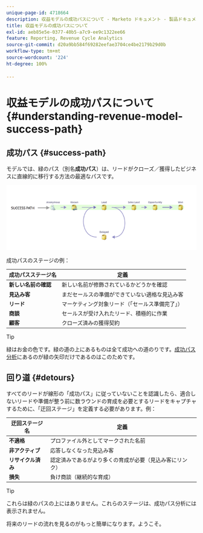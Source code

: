 ```yaml
---
unique-page-id: 4718664
description: 収益モデルの成功パスについて - Marketo ドキュメント - 製品ドキュメント
title: 収益モデルの成功パスについて
exl-id: aeb85e5e-0377-40b5-a7c9-ee9c1322ee66
feature: Reporting, Revenue Cycle Analytics
source-git-commit: d20a9bb584f69282eefae3704ce4be2179b29d0b
workflow-type: tm+mt
source-wordcount: '224'
ht-degree: 100%

---
```


# 収益モデルの成功パスについて {#understanding-revenue-model-success-path}

## 成功パス {#success-path}

モデルでは、緑のパス（別名&#x200B;**成功パス**）は、リードがクローズ／獲得したビジネスに直線的に移行する方法の最適なパスです。

![--](assets/image2015-6-12-17-3a12-3a18.png)

成功パスのステージの例：

| **成功パスステージ名** | **定義** |
|---|---|
| **新しい名前の確認** | 新しい名前が修飾されているかどうかを確認 |
| **見込み客** | まだセールスの準備ができていない適格な見込み客 |
| **リード** | マーケティング対象リード（「セールス準備完了」） |
| **商談** | セールスが受け入れたリード、積極的に作業 |
| **顧客** | クローズ済みの獲得契約 |

>[!TIP]
>
>緑はお金の色です。緑の道の上にあるものは全て成功への道のりです。[成功パス分析](using-the-success-path-analyzer.md)にあるのが緑の矢印だけであるのはこのためです。

## 回り道 {#detours}

すべてのリードが線形の「成功パス」に従っていないことを認識したら、適合しないリードや準備が整う前に数ラウンドの育成を必要とするリードをキャプチャするために、「迂回ステージ」を定義する必要があります。例：

| **迂回ステージ名** | **定義** |
|---|---|
| **不適格** | プロファイル外としてマークされた名前 |
| **非アクティブ** | 応答しなくなった見込み客 |
| **リサイクル済み** | 認定済みであるがより多くの育成が必要（見込み客にリンク） |
| **損失** | 負け商談（継続的な育成） |

>[!TIP]
>
>これらは緑のパスの上にはありません。これらのステージは、成功パス分析には表示されません。

将来のリードの流れを見るのがもっと簡単になります。ようこそ。
